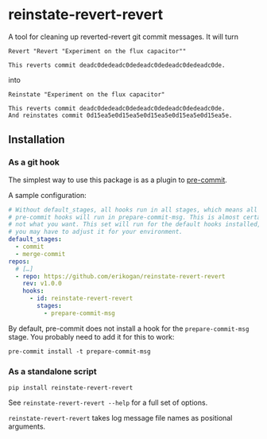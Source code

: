 # reinstate-revert-revert

A tool for cleaning up reverted-revert git commit messages. It will turn

```
Revert "Revert "Experiment on the flux capacitor""

This reverts commit deadc0dedeadc0dedeadc0dedeadc0dedeadc0de.
```

into

```
Reinstate "Experiment on the flux capacitor"

This reverts commit deadc0dedeadc0dedeadc0dedeadc0dedeadc0de.
And reinstates commit 0d15ea5e0d15ea5e0d15ea5e0d15ea5e0d15ea5e.
```

## Installation

### As a git hook

The simplest way to use this package is as a plugin to [pre-commit](https://pre-commit.com/).

A sample configuration:

```yaml
# Without default_stages, all hooks run in all stages, which means all your
# pre-commit hooks will run in prepare-commit-msg. This is almost certainly
# not what you want. This set will run for the default hooks installed, but
# you may have to adjust it for your environment.
default_stages:
  - commit
  - merge-commit
repos:
  # […]
  - repo: https://github.com/erikogan/reinstate-revert-revert
    rev: v1.0.0
    hooks:
      - id: reinstate-revert-revert
        stages:
          - prepare-commit-msg
```

By default, pre-commit does not install a hook for the `prepare-commit-msg` stage. You probably need to add it for this to work:

```
pre-commit install -t prepare-commit-msg
```

### As a standalone script

```
pip install reinstate-revert-revert
```

See `reinstate-revert-revert --help` for a full set of options.

`reinstate-revert-revert` takes log message file names as positional arguments.
